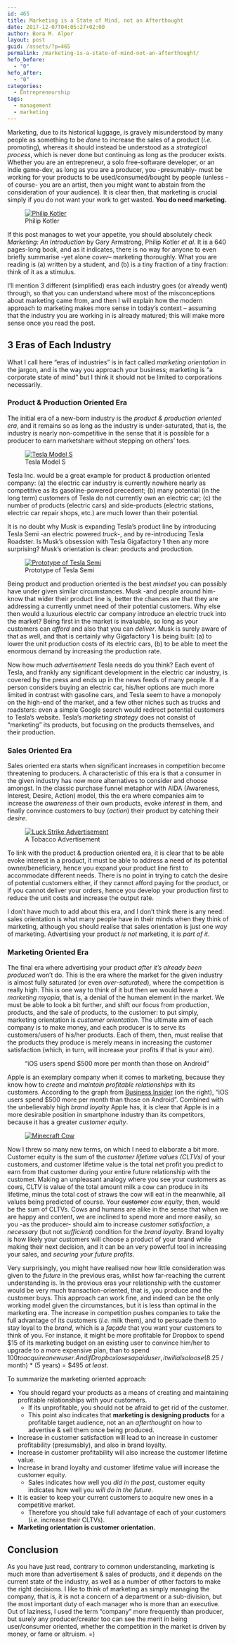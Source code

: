 ```yaml
---
id: 465
title: Marketing is a State of Mind, not an Afterthought
date: 2017-12-07T04:05:27+02:00
author: Bora M. Alper
layout: post
guid: /assets/?p=465
permalink: /marketing-is-a-state-of-mind-not-an-afterthought/
hefo_before:
  - "0"
hefo_after:
  - "0"
categories:
  - Entrepreneurship
tags:
  - management
  - marketing
---
```

Marketing, due to its historical luggage, is gravely misunderstood by many people as something to be _done_ to increase the sales of a product (_i.e._ promoting)_,_ whereas it should instead be understood as a _strategical process_, which is never done but continuing as long as the producer exists. Whether you are an entrepreneur, a solo free-software developer, or an indie game-dev, as long as you are a producer, you -presumably- must be working for your products to be used/consumed/bought by people (unless -of course- you are an artist, then you might want to abstain from the consideration of your audience). It is clear then, that marketing is crucial simply if you do not want your work to get wasted. **You do need marketing.**

<div class="wp-block-image">
  <figure class="alignright"><a href="{{site.baseurl}}/assets/wp-content/uploads/2017/12/Kotler-DSC_0510.jpg"><img src="{{site.baseurl}}/assets/wp-content/uploads/2017/12/Kotler-DSC_0510-217x300.jpg" alt="Philip Kotler" class="wp-image-469" srcset="{{site.baseurl}}/assets/wp-content/uploads/2017/12/Kotler-DSC_0510-217x300.jpg 217w, /assets/wp-content/uploads/2017/12/Kotler-DSC_0510-768x1062.jpg 768w, /assets/wp-content/uploads/2017/12/Kotler-DSC_0510-741x1024.jpg 741w, /assets/wp-content/uploads/2017/12/Kotler-DSC_0510-624x863.jpg 624w, /assets/wp-content/uploads/2017/12/Kotler-DSC_0510.jpg 1533w" sizes="(max-width: 217px) 100vw, 217px" /></a><figcaption>Philip Kotler</figcaption></figure>
</div>

If this post manages to wet your appetite, you should absolutely check _Marketing: An Introduction_ by Gary Armstrong, Philip Kotler _et al._ It is a 640 pages-long book, and as it indicates, there is no way for anyone to even briefly summarise -yet alone _cover_&#8211; marketing thoroughly. What you are reading is (a) written by a student, and (b) is a tiny fraction of a tiny fraction: think of it as a stimulus.

I&#8217;ll mention 3 different (simplified) eras each industry goes (or already went) through, so that you can understand where most of the misconceptions about marketing came from, and then I will explain how the modern approach to marketing makes more sense in today&#8217;s context &#8211; assuming that the industry you are working in is already matured; this will make more sense once you read the post.

<!--more-->

## 3 Eras of Each Industry

What I call here &#8220;eras of industries&#8221; is in fact called _marketing orientation_ in the jargon, and is the way you approach your business; marketing is &#8220;a corporate state of mind&#8221; but I think it should not be limited to corporations necessarily.

### Product & Production Oriented Era

The initial era of a new-born industry is the _product & production oriented era_, and it remains so as long as the industry is under-saturated, that is, the industry is nearly non-competitive in the sense that it is possible for a producer to earn marketshare without stepping on others&#8217; toes.

<div class="wp-block-image">
  <figure class="alignright"><a href="{{site.baseurl}}/assets/wp-content/uploads/2017/12/Tesla_Model_S_Facelift_ab_04-2016_trimmed.jpg"><img src="{{site.baseurl}}/assets/wp-content/uploads/2017/12/Tesla_Model_S_Facelift_ab_04-2016_trimmed-300x200.jpg" alt="Tesla Model S" class="wp-image-476" srcset="{{site.baseurl}}/assets/wp-content/uploads/2017/12/Tesla_Model_S_Facelift_ab_04-2016_trimmed-300x200.jpg 300w, /assets/wp-content/uploads/2017/12/Tesla_Model_S_Facelift_ab_04-2016_trimmed-768x512.jpg 768w, /assets/wp-content/uploads/2017/12/Tesla_Model_S_Facelift_ab_04-2016_trimmed-1024x683.jpg 1024w, /assets/wp-content/uploads/2017/12/Tesla_Model_S_Facelift_ab_04-2016_trimmed-624x416.jpg 624w" sizes="(max-width: 300px) 100vw, 300px" /></a><figcaption>Tesla Model S</figcaption></figure>
</div>

Tesla Inc. would be a great example for product & production oriented company: (a) the electric car industry is currently nowhere nearly as competitive as its gasoline-powered precedent; (b) many potential (in the long term) customers of Tesla do not currently own an electric car; (c) the number of products (electric cars) and side-products (electric stations, electric car repair shops, etc.) are much lower than their potential.

It is no doubt why Musk is expanding Tesla&#8217;s product line by introducing Tesla Semi -an electric powered _truck_-, and by re-introducing Tesla Roadster. Is Musk&#8217;s obsession with Tesla Gigafactory 1 then any more surprising? Musk&#8217;s orientation is clear: products and production.

<div class="wp-block-image">
  <figure class="alignright"><a href="{{site.baseurl}}/assets/wp-content/uploads/2017/12/Tesla_Semi_prototype.jpg"><img src="{{site.baseurl}}/assets/wp-content/uploads/2017/12/Tesla_Semi_prototype-300x161.jpg" alt="Prototype of Tesla Semi" class="wp-image-477" srcset="{{site.baseurl}}/assets/wp-content/uploads/2017/12/Tesla_Semi_prototype-300x161.jpg 300w, /assets/wp-content/uploads/2017/12/Tesla_Semi_prototype-768x412.jpg 768w, /assets/wp-content/uploads/2017/12/Tesla_Semi_prototype-1024x550.jpg 1024w, /assets/wp-content/uploads/2017/12/Tesla_Semi_prototype-624x335.jpg 624w" sizes="(max-width: 300px) 100vw, 300px" /></a><figcaption>Prototype of Tesla Semi</figcaption></figure>
</div>

Being product and production oriented is the best _mindset_ you can possibly have under given similar circumstances. Musk -and people around him- know that wider their product line is, better the chances are that they are addressing a currently unmet need of their potential customers. Why else then would a luxurious electric car company introduce an electric truck into the market? Being first in the market is invaluable, so long as your customers can _afford_ and also that you can _deliver_. Musk is surely aware of that as well, and that is certainly why Gigafactory 1 is being built: (a) to lower the unit production costs of its electric cars, (b) to be able to meet the enormous demand by increasing the production rate.

Now how much _advertisement_ Tesla needs do you think? Each event of Tesla, and frankly any significant development in the electric car industry, is covered by the press and ends up in the news feeds of many people. If a person considers buying an electric car, his/her options are much more limited in contrast with gasoline cars, and Tesla seem to have a monopoly on the high-end of the market, and a few other niches such as trucks and roadsters: even a simple Google search would redirect potential customers to Tesla&#8217;s website. Tesla&#8217;s _marketing strategy_ does not consist of &#8220;marketing&#8221; its products, but focusing on the products themselves, and their production.

### Sales Oriented Era

Sales oriented era starts when significant increases in competition become threatening to producers. A characteristic of this era is that a consumer in the given industry has now more alternatives to consider and choose amongst. In the classic purchase funnel metaphor with AIDA (Awareness, Interest, Desire, Action) model, this the era where companies aim to increase the _awareness_ of their own products, evoke _interest_ in them, and finally convince customers to buy (_action_) their product by catching their _desire_.

<div class="wp-block-image">
  <figure class="alignright"><a href="{{site.baseurl}}/assets/wp-content/uploads/2017/12/9-Lucky-Strike–Reach-For-A-Lucky-Instead.jpg"><img src="{{site.baseurl}}/assets/wp-content/uploads/2017/12/9-Lucky-Strike–Reach-For-A-Lucky-Instead-208x300.jpg" alt="Luck Strike Advertisement" class="wp-image-485" srcset="{{site.baseurl}}/assets/wp-content/uploads/2017/12/9-Lucky-Strike–Reach-For-A-Lucky-Instead-208x300.jpg 208w, /assets/wp-content/uploads/2017/12/9-Lucky-Strike–Reach-For-A-Lucky-Instead.jpg 500w" sizes="(max-width: 208px) 100vw, 208px" /></a><figcaption>A Tobacco Advertisement</figcaption></figure>
</div>

To link with the product & production oriented era, it is clear that to be able evoke interest in a product, it must be able to address a need of its potential owner/beneficiary, hence you expand your product line first to accommodate different needs. There is no point in trying to catch the desire of potential customers either, if they cannot afford paying for the product, or if you cannot deliver your orders, hence you develop your production first to reduce the unit costs and increase the output rate.

I don&#8217;t have much to add about this era, and I don&#8217;t think there is any need: sales orientation is what many people have in their minds when they think of marketing, although you should realise that sales orientation is just one _way_ of marketing. Advertising your product _is not_ marketing, it is _part of it_.

### Marketing Oriented Era

The final era where advertising your product _after it&#8217;s already been produced_ won&#8217;t do. This is the era where the market for the given industry is almost fully saturated (or even _over-saturated_), where the competition is really high. This is one way to think of it but then we would have a _marketing myopia_, that is, a denial of the human element in the market. We must be able to look a bit further, and shift our focus from production, products, and the sale of products, to the customer: to put simply, marketing orientation is _customer orientation_. The ultimate aim of each company is to make money, and each producer is to serve its customers/users of his/her products. Each of them, then, must realise that the products they produce is merely means in increasing the customer satisfaction (which, in turn, will increase your profits if that is your aim).

<div class="wp-block-image">
  <figure class="alignright"><a href="{{site.baseurl}}/assets/wp-content/uploads/2017/12/chart-of-the-day-ios-users-earn-more-and-spend-more-than-those-on-android.jpg"><img src="{{site.baseurl}}/assets/wp-content/uploads/2017/12/chart-of-the-day-ios-users-earn-more-and-spend-more-than-those-on-android-300x225.jpg" alt="" class="wp-image-488" srcset="{{site.baseurl}}/assets/wp-content/uploads/2017/12/chart-of-the-day-ios-users-earn-more-and-spend-more-than-those-on-android-300x225.jpg 300w, /assets/wp-content/uploads/2017/12/chart-of-the-day-ios-users-earn-more-and-spend-more-than-those-on-android-768x576.jpg 768w, /assets/wp-content/uploads/2017/12/chart-of-the-day-ios-users-earn-more-and-spend-more-than-those-on-android-624x468.jpg 624w, /assets/wp-content/uploads/2017/12/chart-of-the-day-ios-users-earn-more-and-spend-more-than-those-on-android.jpg 833w" sizes="(max-width: 300px) 100vw, 300px" /></a><figcaption>&#8220;iOS users spend $500 more per month than those on Android&#8221;</figcaption></figure>
</div>

Apple is an exemplary company when it comes to marketing, because they know how to _create_ and _maintain_ _profitable relationships_ with its customers. According to the graph from [Business Insider](http://www.businessinsider.com/chart-of-the-day-ios-android-spenders-2013-1) (on the right), &#8220;iOS users spend $500 more per month than those on Android&#8221;. Combined with the unbelievably high _brand loyalty_ Apple has, it is clear that Apple is in a more desirable position in smartphone industry than its competitors, because it has a greater _customer equity_.

<div class="wp-block-image">
  <figure class="alignleft"><a href="{{site.baseurl}}/assets/wp-content/uploads/2017/12/150px-Cow.png"><img src="{{site.baseurl}}/assets/wp-content/uploads/2017/12/150px-Cow.png" alt="Minecraft Cow" class="wp-image-489" /></a></figure>
</div>

Now I threw so many new terms, on which I need to elaborate a bit more. Customer equity is the sum of the _customer lifetime values (CLTVs)_ of your customers, and customer lifetime value is the total net profit you predict to earn from that customer during your entire future relationship with the customer. Making an unpleasant analogy where you see your customers as cows, CLTV is value of the total amount milk a cow can produce in its lifetime, minus the total cost of straws the cow will eat in the meanwhile, all values being predicted of course. Your <del>customer</del> _cow equity_, then, would be the sum of CLTVs. Cows and humans are alike in the sense that when we are happy and content, we are inclined to spend more and more easily, so you -as the producer- should aim to increase _customer satisfaction_, a _necessary_ (but not _sufficient_) condition for the _brand loyalty_. Brand loyalty is how likely your customers will choose a product of your brand while making their next decision, and it can be an very powerful tool in increasing your sales, and _securing your future profits_.

Very surprisingly, you might have realised now how little consideration was given to the _future_ in the previous eras, whilst how far-reaching the current understanding is. In the previous eras your relationship with the customer would be very much transaction-oriented, that is, you produce and the customer buys. This approach can work fine, and indeed can be the only working model given the circumstances, but it is less than optimal in the marketing era. The increase in competition pushes companies to take the full advantage of its customers (_i.e._ milk them)_,_ and to persuade them to stay loyal to the _brand_, which is a _façade_ that you want your customers to think of you. For instance, it might be more profitable for Dropbox to spend $15 of its marketing budget on an existing user to convince him/her to upgrade to a more expensive plan, than to spend $100 to acquire a new user. And if Dropbox loses a paid user, it will also loose ($8.25 / month) * (5 years) = $495 _at least_.

To summarize the marketing oriented approach:

  * You should regard your products as a means of creating and maintaining profitable relationships with your customers.
      * If its unprofitable, you should not be afraid to get rid of the customer.
      * This point also indicates that **marketing is designing products** for a profitable target audience, not an an _afterthought_ on how to advertise & sell them once being produced.
  * Increase in customer satisfaction will lead to an increase in customer profitability (presumably), and also in brand loyalty.
  * Increase in customer profitability will also increase the&nbsp;customer lifetime value.
  * Increase in brand loyalty and customer lifetime value will increase the customer equity.
      * Sales indicates how well you _did in the past_, customer equity indicates how well you _will do in the future_.
  * It is easier to keep your current customers to acquire new ones in a competitive market.
      * Therefore you should take full advantage of each of your customers (_i.e._ increase their CLTVs).
  * **Marketing orientation is customer orientation.**

## Conclusion

As you have just read, contrary to common understanding, marketing is much more than advertisement & sales of products, and it depends on the current state of the industry, as well as a number of other factors to make the right decisions. I like to think of marketing as simply managing the company, that is, it is not a concern of a department or a sub-division, but the most important duty of each manager who is more than an executive. Out of laziness, I used the term &#8220;company&#8221; more frequently than producer, but surely any producer/creator too can see the merit in being user/consumer oriented, whether the competition in the market is driven by money, or fame or altruism. =)